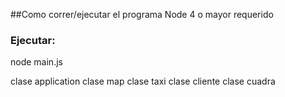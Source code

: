 ##Como correr/ejecutar el programa
Node 4 o mayor requerido

### Ejecutar:
node main.js

clase application
clase map
clase taxi
clase cliente
clase cuadra
